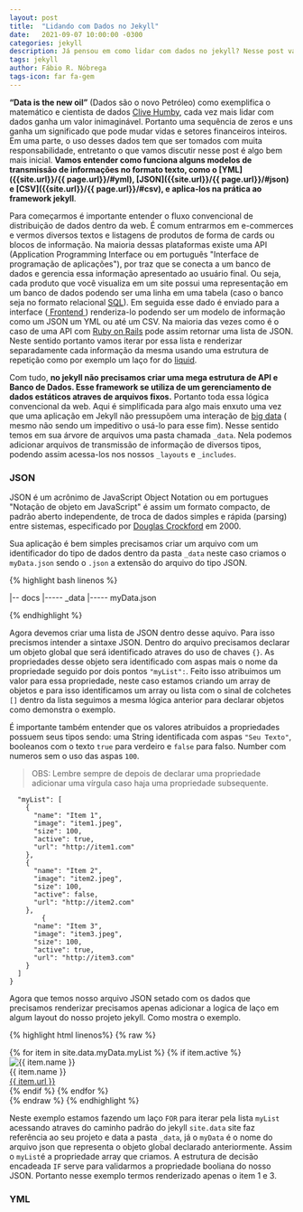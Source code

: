 ```yaml
---
layout: post
title:  "Lidando com Dados no Jekyll"
date:   2021-09-07 10:00:00 -0300
categories: jekyll
description: Já pensou em como lidar com dados no jekyll? Nesse post vamos discutir alguns formatos de dados e seu fluxo de uso.
tags: jekyll
author: Fábio R. Nóbrega
tags-icon: far fa-gem
---
```


**“Data is the new oil”** (Dados são o novo Petróleo) como exemplifica o matemático e cientista de dados [Clive Humby](https://en.wikipedia.org/wiki/Clive_Humby), cada vez mais lidar com dados ganha um valor inimaginável. Portanto uma sequência de zeros e uns ganha um significado que pode mudar vidas e setores financeiros inteiros. Em uma parte, o uso desses dados tem que ser tomados com muita responsabilidade, entretanto o que vamos discutir nesse post é algo bem mais inicial. **Vamos entender como funciona alguns modelos de transmissão de informações no formato texto, como o [YML]({{site.url}}/{{ page.url}}/#yml), [JSON]({{site.url}}/{{ page.url}}/#json) e [CSV]({{site.url}}/{{ page.url}}/#csv), e aplica-los na prática ao framework jekyll**. 

Para começarmos é importante entender o fluxo convencional de distribuição de dados dentro da web. É comum entrarmos em e-commerces e vermos diversos textos e listagens de produtos de forma de cards ou blocos de informação. Na maioria dessas plataformas existe uma API (Application Programming Interface ou em português "Interface de programação de aplicações"), por traz que se conecta a um banco de dados e gerencia essa informação apresentado ao usuário final. Ou seja, cada produto que você visualiza em um site possui uma representação em um banco de dados podendo ser uma linha em uma tabela (caso o banco seja no formato relacional [SQL](https://pt.wikipedia.org/wiki/Banco_de_dados_relacional)). Em seguida esse dado é enviado para a interface ([ Frontend ](https://pt.wikipedia.org/wiki/Front-end_e_back-end)) renderiza-lo podendo ser um modelo de informação como um JSON um YML ou até um CSV. Na maioria das vezes como é o caso de uma API com [Ruby on Rails](https://guides.rubyonrails.org) pode assim retornar uma lista de JSON. Neste sentido portanto vamos iterar por essa lista e renderizar separadamente cada informação da mesma usando uma estrutura de repetição como por exemplo um laço for do [liquid](https://shopify.github.io/liquid/).

Com tudo, **no jekyll não precisamos criar uma mega estrutura de API e Banco de Dados. Esse framework se utiliza de um gerenciamento de dados estáticos atraves de arquivos fixos.** Portanto toda essa lógica convencional da web. Aqui é simplificada para algo mais enxuto uma vez que uma aplicação em Jekyll não pressupõem uma interação de [big data](https://pt.wikipedia.org/wiki/Big_data) ( mesmo não sendo um impeditivo o usá-lo para esse fim). Nesse sentido temos em sua árvore de arquivos uma pasta chamada `_data`. Nela podemos adicionar arquivos de transmissão de informação de diversos tipos, podendo assim acessa-los nos nossos `_layouts` e `_includes`.

### JSON 

JSON é um acrônimo de JavaScript Object Notation ou em portugues "Notação de objeto em JavaScript" é assim um formato compacto, de padrão aberto independente, de troca de dados simples e rápida (parsing) entre sistemas, especificado por [Douglas Crockford](https://pt.wikipedia.org/wiki/Douglas_Crockford) em 2000.


Sua aplicação é bem simples precisamos criar um arquivo com  um identificador do tipo de dados dentro da pasta `_data` neste caso criamos o `myData.json` sendo o `.json` a extensão do arquivo do tipo JSON. 

{% highlight bash linenos %}

  |-- docs
  |----- _data
  |----- myData.json

{% endhighlight %}

Agora devemos criar uma lista de JSON dentro desse aquivo. Para isso precismos intender a sintaxe JSON. Dentro do arquivo precisamos declarar um objeto global que será identificado atraves do uso de chaves `{}`. As propriedades desse objeto sera identificado com aspas mais o nome da propriedade seguido por dois pontos `"myList":`. Feito isso atribuimos um valor para essa propriedade, neste caso estamos criando um array de objetos e para isso identificamos um array ou lista com o sinal de colchetes `[]` dentro da lista seguimos a mesma lógica anterior para declarar objetos como demonstra o exemplo. 

É importante também entender que os valores atribuidos a propriedades possuem seus tipos sendo: uma String identificada com aspas `"Seu Texto"`, booleanos com o texto `true` para verdeiro e `false` para falso. Number com numeros sem o uso das aspas `100`.

> OBS: Lembre sempre de depois de declarar uma propriedade adicionar uma vírgula caso haja uma propriedade subsequente.

```
  "myList": [
    {
      "name": "Item 1",
      "image": "item1.jpeg",
      "size": 100,
      "active": true,
      "url": "http://item1.com"
    },
    {
      "name": "Item 2",
      "image": "item2.jpeg",
      "size": 100,
      "active": false,
      "url": "http://item2.com"
    },
        {
      "name": "Item 3",
      "image": "item3.jpeg",
      "size": 100,
      "active": true,
      "url": "http://item3.com"
    }
  ]
}
```


Agora que temos nosso arquivo JSON setado com os dados que precisamos renderizar precisamos apenas adicionar a logica de laço em algum layout do nosso projeto jekyll. Como mostra o exemplo. 

{% highlight html linenos%}
  {% raw %}
<div class="items">
  {% for item in site.data.myData.myList %}  
    {% if item.active %}
      <div class="items__card">
        <img 
          src="{{ site.url }}/assets/{{ items.image }}" 
          alt="{{ item.name }}"
        >
        <div class="items__card--name">
          {{ item.name }}
        </div>
        <a 
          class="items__card--url" 
          href="{{ item.url }}"  
        >                
          {{ item.url }}
        </a>
      </div>
    {% endif %}
  {% endfor %}
</div>
  {% endraw %}
{% endhighlight %}

Neste exemplo estamos fazendo um laço `FOR` para iterar pela lista `myList` acessando atraves do caminho padrão do jekyll `site.data` site faz referência ao seu projeto e data a pasta `_data`, já o `myData` é o nome do arquivo json que representa o objeto global declarado anteriormente. Assim o `myList`é a propriedade array que criamos. A estrutura de decisão encadeada `IF` serve para validarmos a propriedade booliana do nosso JSON. Portanto nesse exemplo termos renderizado apenas o item 1 e 3. 


### YML